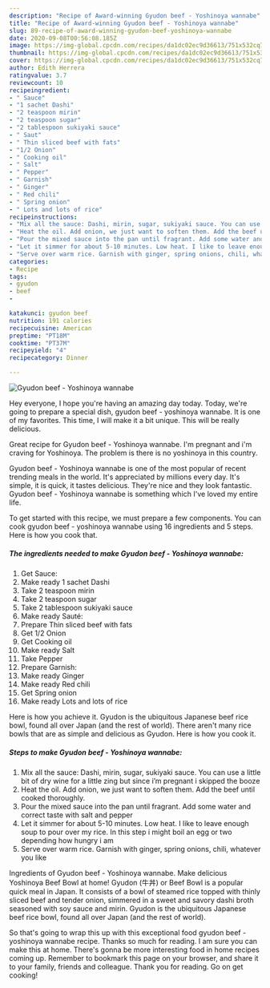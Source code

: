 ```yaml
---
description: "Recipe of Award-winning Gyudon beef - Yoshinoya wannabe"
title: "Recipe of Award-winning Gyudon beef - Yoshinoya wannabe"
slug: 89-recipe-of-award-winning-gyudon-beef-yoshinoya-wannabe
date: 2020-09-08T00:56:08.185Z
image: https://img-global.cpcdn.com/recipes/da1dc02ec9d36613/751x532cq70/gyudon-beef-yoshinoya-wannabe-recipe-main-photo.jpg
thumbnail: https://img-global.cpcdn.com/recipes/da1dc02ec9d36613/751x532cq70/gyudon-beef-yoshinoya-wannabe-recipe-main-photo.jpg
cover: https://img-global.cpcdn.com/recipes/da1dc02ec9d36613/751x532cq70/gyudon-beef-yoshinoya-wannabe-recipe-main-photo.jpg
author: Edith Herrera
ratingvalue: 3.7
reviewcount: 10
recipeingredient:
- " Sauce"
- "1 sachet Dashi"
- "2 teaspoon mirin"
- "2 teaspoon sugar"
- "2 tablespoon sukiyaki sauce"
- " Saut"
- " Thin sliced beef with fats"
- "1/2 Onion"
- " Cooking oil"
- " Salt"
- " Pepper"
- " Garnish"
- " Ginger"
- " Red chili"
- " Spring onion"
- " Lots and lots of rice"
recipeinstructions:
- "Mix all the sauce: Dashi, mirin, sugar, sukiyaki sauce. You can use a little bit of dry wine for a little zing but since i’m pregnant i skipped the booze"
- "Heat the oil. Add onion, we just want to soften them. Add the beef until cooked thoroughly."
- "Pour the mixed sauce into the pan until fragrant. Add some water and correct taste with salt and pepper"
- "Let it simmer for about 5-10 minutes. Low heat. I like to leave enough soup to pour over my rice. In this step i might boil an egg or two depending how hungry i am"
- "Serve over warm rice. Garnish with ginger, spring onions, chili, whatever you like"
categories:
- Recipe
tags:
- gyudon
- beef
- 

katakunci: gyudon beef  
nutrition: 191 calories
recipecuisine: American
preptime: "PT18M"
cooktime: "PT37M"
recipeyield: "4"
recipecategory: Dinner

---
```



![Gyudon beef - Yoshinoya wannabe](https://img-global.cpcdn.com/recipes/da1dc02ec9d36613/751x532cq70/gyudon-beef-yoshinoya-wannabe-recipe-main-photo.jpg)

Hey everyone, I hope you're having an amazing day today. Today, we're going to prepare a special dish, gyudon beef - yoshinoya wannabe. It is one of my favorites. This time, I will make it a bit unique. This will be really delicious.

Great recipe for Gyudon beef - Yoshinoya wannabe. I&#39;m pregnant and i&#39;m craving for Yoshinoya. The problem is there is no yoshinoya in this country.

Gyudon beef - Yoshinoya wannabe is one of the most popular of recent trending meals in the world. It's appreciated by millions every day. It's simple, it is quick, it tastes delicious. They're nice and they look fantastic. Gyudon beef - Yoshinoya wannabe is something which I've loved my entire life.


To get started with this recipe, we must prepare a few components. You can cook gyudon beef - yoshinoya wannabe using 16 ingredients and 5 steps. Here is how you cook that.

<!--inarticleads1-->

##### The ingredients needed to make Gyudon beef - Yoshinoya wannabe:

1. Get  Sauce:
1. Make ready 1 sachet Dashi
1. Take 2 teaspoon mirin
1. Take 2 teaspoon sugar
1. Take 2 tablespoon sukiyaki sauce
1. Make ready  Sauté:
1. Prepare  Thin sliced beef with fats
1. Get 1/2 Onion
1. Get  Cooking oil
1. Make ready  Salt
1. Take  Pepper
1. Prepare  Garnish:
1. Make ready  Ginger
1. Make ready  Red chili
1. Get  Spring onion
1. Make ready  Lots and lots of rice


Here is how you achieve it. Gyudon is the ubiquitous Japanese beef rice bowl, found all over Japan (and the rest of world). There aren&#39;t many rice bowls that are as simple and delicious as Gyudon. Here is how you cook it. 

<!--inarticleads2-->

##### Steps to make Gyudon beef - Yoshinoya wannabe:

1. Mix all the sauce: Dashi, mirin, sugar, sukiyaki sauce. You can use a little bit of dry wine for a little zing but since i’m pregnant i skipped the booze
1. Heat the oil. Add onion, we just want to soften them. Add the beef until cooked thoroughly.
1. Pour the mixed sauce into the pan until fragrant. Add some water and correct taste with salt and pepper
1. Let it simmer for about 5-10 minutes. Low heat. I like to leave enough soup to pour over my rice. In this step i might boil an egg or two depending how hungry i am
1. Serve over warm rice. Garnish with ginger, spring onions, chili, whatever you like


Ingredients of Gyudon beef - Yoshinoya wannabe. Make delicious Yoshinoya Beef Bowl at home! Gyudon (牛丼) or Beef Bowl is a popular quick meal in Japan. It consists of a bowl of steamed rice topped with thinly sliced beef and tender onion, simmered in a sweet and savory dashi broth seasoned with soy sauce and mirin. Gyudon is the ubiquitous Japanese beef rice bowl, found all over Japan (and the rest of world). 

So that's going to wrap this up with this exceptional food gyudon beef - yoshinoya wannabe recipe. Thanks so much for reading. I am sure you can make this at home. There's gonna be more interesting food in home recipes coming up. Remember to bookmark this page on your browser, and share it to your family, friends and colleague. Thank you for reading. Go on get cooking!
